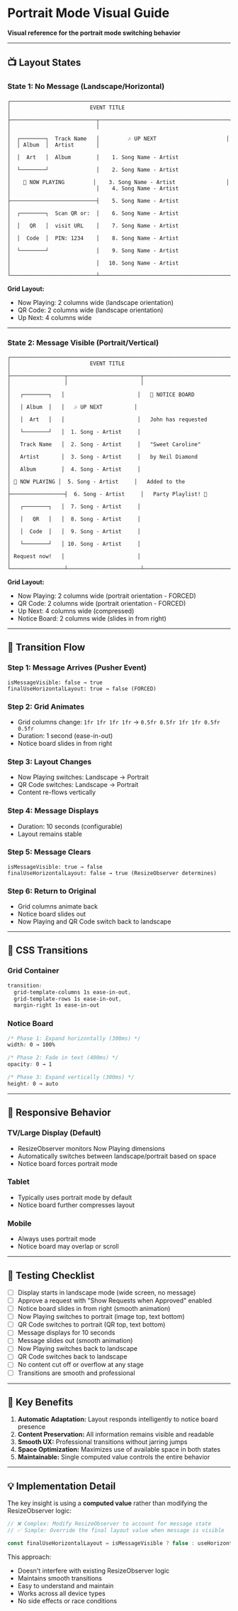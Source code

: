 # Portrait Mode Visual Guide
**Visual reference for the portrait mode switching behavior**

---

## 📺 Layout States

### State 1: No Message (Landscape/Horizontal)

```
┌─────────────────────────────────────────────────────────────────────┐
│                         EVENT TITLE                                  │
├───────────────────────────┬─────────────────────────────────────────┤
│                           │                                         │
│  ┌────────┐  Track Name   │         🎶 UP NEXT                      │
│  │ Album  │  Artist       │                                         │
│  │  Art   │  Album        │    1. Song Name - Artist                │
│  └────────┘               │    2. Song Name - Artist                │
│    🎵 NOW PLAYING         │    3. Song Name - Artist                │
│                           │    4. Song Name - Artist                │
├───────────────────────────┤    5. Song Name - Artist                │
│  ┌────────┐  Scan QR or:  │    6. Song Name - Artist                │
│  │   QR   │  visit URL    │    7. Song Name - Artist                │
│  │  Code  │  PIN: 1234    │    8. Song Name - Artist                │
│  └────────┘               │    9. Song Name - Artist                │
│                           │   10. Song Name - Artist                │
└───────────────────────────┴─────────────────────────────────────────┘
```

**Grid Layout:**
- Now Playing: 2 columns wide (landscape orientation)
- QR Code: 2 columns wide (landscape orientation)
- Up Next: 4 columns wide

---

### State 2: Message Visible (Portrait/Vertical)

```
┌─────────────────────────────────────────────────────────────────────────────┐
│                         EVENT TITLE                                          │
├─────────────────┬───────────────────────┬───────────────────────────────────┤
│                 │                       │                                   │
│   ┌────────┐   │                       │   📢 NOTICE BOARD                  │
│   │ Album  │   │   🎶 UP NEXT          │                                   │
│   │  Art   │   │                       │   John has requested               │
│   └────────┘   │  1. Song - Artist     │                                   │
│   Track Name   │  2. Song - Artist     │   "Sweet Caroline"                 │
│   Artist       │  3. Song - Artist     │   by Neil Diamond                  │
│   Album        │  4. Song - Artist     │                                   │
│ 🎵 NOW PLAYING │  5. Song - Artist     │   Added to the                     │
├─────────────────┤  6. Song - Artist     │   Party Playlist! 🎉               │
│   ┌────────┐   │  7. Song - Artist     │                                   │
│   │   QR   │   │  8. Song - Artist     │                                   │
│   │  Code  │   │  9. Song - Artist     │                                   │
│   └────────┘   │ 10. Song - Artist     │                                   │
│ Request now!   │                       │                                   │
└─────────────────┴───────────────────────┴───────────────────────────────────┘
```

**Grid Layout:**
- Now Playing: 2 columns wide (portrait orientation - FORCED)
- QR Code: 2 columns wide (portrait orientation - FORCED)
- Up Next: 4 columns wide (compressed)
- Notice Board: 2 columns wide (slides in from right)

---

## 🔄 Transition Flow

### Step 1: Message Arrives (Pusher Event)
```
isMessageVisible: false → true
finalUseHorizontalLayout: true → false (FORCED)
```

### Step 2: Grid Animates
- Grid columns change: `1fr 1fr 1fr 1fr` → `0.5fr 0.5fr 1fr 1fr 0.5fr 0.5fr`
- Duration: 1 second (ease-in-out)
- Notice board slides in from right

### Step 3: Layout Changes
- Now Playing switches: Landscape → Portrait
- QR Code switches: Landscape → Portrait
- Content re-flows vertically

### Step 4: Message Displays
- Duration: 10 seconds (configurable)
- Layout remains stable

### Step 5: Message Clears
```
isMessageVisible: true → false
finalUseHorizontalLayout: false → true (ResizeObserver determines)
```

### Step 6: Return to Original
- Grid columns animate back
- Notice board slides out
- Now Playing and QR Code switch back to landscape

---

## 🎨 CSS Transitions

### Grid Container
```css
transition: 
  grid-template-columns 1s ease-in-out,
  grid-template-rows 1s ease-in-out,
  margin-right 1s ease-in-out
```

### Notice Board
```css
/* Phase 1: Expand horizontally (300ms) */
width: 0 → 100%

/* Phase 2: Fade in text (400ms) */
opacity: 0 → 1

/* Phase 3: Expand vertically (300ms) */
height: 0 → auto
```

---

## 📱 Responsive Behavior

### TV/Large Display (Default)
- ResizeObserver monitors Now Playing dimensions
- Automatically switches between landscape/portrait based on space
- Notice board forces portrait mode

### Tablet
- Typically uses portrait mode by default
- Notice board further compresses layout

### Mobile
- Always uses portrait mode
- Notice board may overlap or scroll

---

## 🧪 Testing Checklist

- [ ] Display starts in landscape mode (wide screen, no message)
- [ ] Approve a request with "Show Requests when Approved" enabled
- [ ] Notice board slides in from right (smooth animation)
- [ ] Now Playing switches to portrait (image top, text bottom)
- [ ] QR Code switches to portrait (QR top, text bottom)
- [ ] Message displays for 10 seconds
- [ ] Message slides out (smooth animation)
- [ ] Now Playing switches back to landscape
- [ ] QR Code switches back to landscape
- [ ] No content cut off or overflow at any stage
- [ ] Transitions are smooth and professional

---

## 🎯 Key Benefits

1. **Automatic Adaptation:** Layout responds intelligently to notice board presence
2. **Content Preservation:** All information remains visible and readable
3. **Smooth UX:** Professional transitions without jarring jumps
4. **Space Optimization:** Maximizes use of available space in both states
5. **Maintainable:** Single computed value controls the entire behavior

---

## 💡 Implementation Detail

The key insight is using a **computed value** rather than modifying the ResizeObserver logic:

```typescript
// ❌ Complex: Modify ResizeObserver to account for message state
// ✅ Simple: Override the final layout value when message is visible

const finalUseHorizontalLayout = isMessageVisible ? false : useHorizontalLayout;
```

This approach:
- Doesn't interfere with existing ResizeObserver logic
- Maintains smooth transitions
- Easy to understand and maintain
- Works across all device types
- No side effects or race conditions

